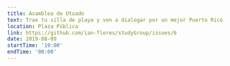```yaml
---
title: Asamblea de Utuado
text: Trae tu silla de playa y ven a dialogar por un mejor Puerto Rico.
location: Plaza Pública
link: https://github.com/ian-flores/studyGroup/issues/6
date: 2019-08-09
startTime: '19:00'
endTime: '00:00'
---
```

